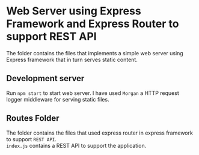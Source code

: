 # Web Server using Express Framework and Express Router to support REST API

The folder contains the files that implements a simple web server using Express framework that in turn serves static content.

## Development server

Run `npm start` to start web server. I have used `Morgan` a HTTP request logger middleware for serving static files.

## Routes Folder

The folder contains the files that used express router in express framework to support `REST API`. <br>
`index.js` contains a REST API to support the application.
